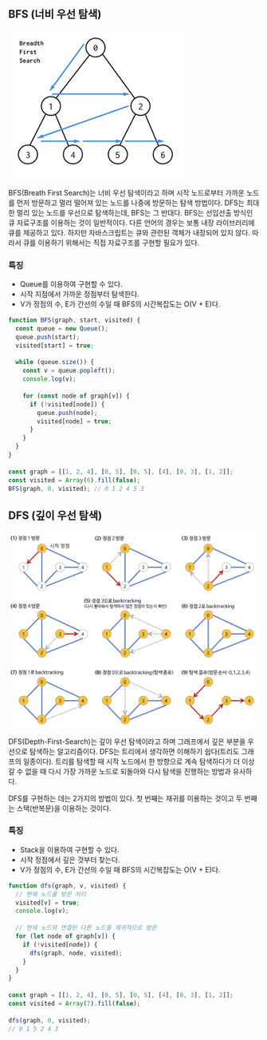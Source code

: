 ## BFS (너비 우선 탐색)

![bfs](./bfs.png)

BFS(Breath First Search)는 너비 우선 탐색이라고 하며 시작 노드로부터 가까운 노드를 먼저 방문하고 멀리 떨어져 있는 노드를 나중에 방문하는 탐색 방법이다. DFS는 최대한 멀리 있는 노드를 우선으로 탐색하는데, BFS는 그 반대다. BFS는 선입선출 방식인 큐 자료구조를 이용하는 것이 일반적이다. 다른 언어의 경우는 보통 내장 라이브러리에 큐를 제공하고 있다. 하지만 자바스크립트는 큐와 관련된 객체가 내장되어 있지 않다. 따라서 큐를 이용하기 위해서는 직접 자료구조를 구현할 필요가 있다.

### 특징

- Queue를 이용하여 구현할 수 있다.
- 시작 지점에서 가까운 정점부터 탐색한다.
- V가 정점의 수, E가 간선의 수일 때 BFS의 시간복잡도는 O(V + E)다.

```jsx
function BFS(graph, start, visited) {
  const queue = new Queue();
  queue.push(start);
  visited[start] = true;

  while (queue.size()) {
    const v = queue.popleft();
    console.log(v);

    for (const node of graph[v]) {
      if (!visited[node]) {
        queue.push(node);
        visited[node] = true;
      }
    }
  }
}

const graph = [[1, 2, 4], [0, 5], [0, 5], [4], [0, 3], [1, 2]];
const visited = Array(6).fill(false);
BFS(graph, 0, visited); // 0 1 2 4 5 3
```

## DFS (깊이 우선 탐색)

![dfs](./dfs.png)

DFS(Depth-First-Search)는 깊이 우선 탐색이라고 하며 그래프에서 깊은 부분을 우선으로 탐색하는 알고리즘이다. DFS는 트리에서 생각하면 이해하기 쉽다(트리도 그래프의 일종이다). 트리를 탐색할 때 시작 노드에서 한 방향으로 계속 탐색하다가 더 이상 갈 수 없을 때 다시 가장 가까운 노드로 되돌아와 다시 탐색을 진행하는 방법과 유사하다.

DFS를 구현하는 데는 2가지의 방법이 있다. 첫 번째는 재귀를 이용하는 것이고 두 번째는 스택(반복문)을 이용하는 것이다.

### 특징

- Stack을 이용하여 구현할 수 있다.
- 시작 정점에서 깊은 것부터 찾는다.
- V가 정점의 수, E가 간선의 수일 때 BFS의 시간복잡도는 O(V + E)다.

```jsx
function dfs(graph, v, visited) {
  // 현재 노드를 방문 처리
  visited[v] = true;
  console.log(v);

  // 현재 노드와 연결된 다른 노드를 재귀적으로 방문
  for (let node of graph[v]) {
    if (!visited[node]) {
      dfs(graph, node, visited);
    }
  }
}

const graph = [[1, 2, 4], [0, 5], [0, 5], [4], [0, 3], [1, 2]];
const visited = Array(7).fill(false);

dfs(graph, 0, visited);
// 0 1 5 2 4 3
```
